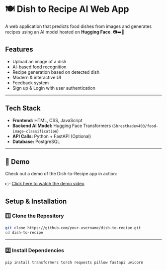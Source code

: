 # 🍽️ Dish to Recipe AI Web App

A web application that predicts food dishes from images and generates recipes using an AI model hosted on **Hugging Face**. 📷➡️🍲

## Features
- Upload an image of a dish 
- AI-based food recognition 
- Recipe generation based on detected dish 
- Modern & interactive UI
- Feedback system
- Sign up & Login with user authentication

---

## **Tech Stack**
- **Frontend:** HTML, CSS, JavaScript  
- **Backend AI Model:** Hugging Face Transformers (`Shresthadev403/food-image-classification`)  
- **API Calls:** Python + FastAPI (Optional)  
- **Database:** PostgreSQL
---

## 🎥 Demo

Check out a demo of the Dish-to-Recipe app in action:

👉 [Click here to watch the demo video](./Dish_To_Recipe.mp4)


##  **Setup & Installation**
### 1️⃣ Clone the Repository
```bash
git clone https://github.com/your-username/dish-to-recipe.git
cd dish-to-recipe
```

---

### 2️⃣ Install Dependencies
```bash
pip install transformers torch requests pillow fastapi uvicorn
```
